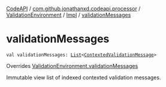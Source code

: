 [CodeAPI](../../../index.md) / [com.github.jonathanxd.codeapi.processor](../../index.md) / [ValidationEnvironment](../index.md) / [Impl](index.md) / [validationMessages](.)

# validationMessages

`val validationMessages: `[`List`](https://kotlinlang.org/api/latest/jvm/stdlib/kotlin.collections/-list/index.html)`<`[`ContextedValidationMessage`](../../-contexted-validation-message/index.md)`>`

Overrides [ValidationEnvironment.validationMessages](../validation-messages.md)

Immutable view list of indexed contexted validation messages.

